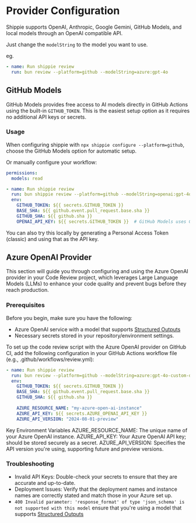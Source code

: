 # Provider Configuration

Shippie supports OpenAI, Anthropic, Google Gemini, GitHub Models, and local models through an OpenAI compatible API.

Just change the `modelString` to the model you want to use.

eg.

```yaml
- name: Run shippie review
  run: bun review --platform=github --modelString=azure:gpt-4o
```

## GitHub Models

GitHub Models provides free access to AI models directly in GitHub Actions using the built-in `GITHUB_TOKEN`. This is the easiest setup option as it requires no additional API keys or secrets.

### Usage

When configuring shippie with `npx shippie configure --platform=github`, choose the GitHub Models option for automatic setup.

Or manually configure your workflow:

```yaml
permissions:
  models: read
```

```yaml
- name: Run shippie review
  run: bun shippie review --platform=github --modelString=openai:gpt-4o-mini --baseUrl=https://models.github.ai/inference
  env:
    GITHUB_TOKEN: ${{ secrets.GITHUB_TOKEN }}
    BASE_SHA: ${{ github.event.pull_request.base.sha }}
    GITHUB_SHA: ${{ github.sha }}
    OPENAI_API_KEY: ${{ secrets.GITHUB_TOKEN }}  # GitHub Models uses GITHUB_TOKEN as API key
```

You can also try this locally by generating a Personal Access Token (classic) and using that as the API key.

## Azure OpenAI Provider

This section will guide you through configuring and using the Azure OpenAI provider in your Code Review project, which leverages Large Language Models (LLMs) to enhance your code quality and prevent bugs before they reach production.

### Prerequisites

Before you begin, make sure you have the following:

- Azure OpenAI service with a model that supports [Structured Outputs](https://learn.microsoft.com/en-us/azure/ai-services/openai/how-to/structured-outputs)
- Necessary secrets stored in your repository/environment settings.

To set up the code review script with the Azure OpenAI provider on GitHub CI, add the following configuration in your GitHub Actions workflow file (e.g., .github/workflows/review.yml):

```yaml
- name: Run shippie review
  run: bun review --platform=github --modelString=azure:gpt-4o-custom-deployment-name
  env:
    GITHUB_TOKEN: ${{ secrets.GITHUB_TOKEN }}
    BASE_SHA: ${{ github.event.pull_request.base.sha }}
    GITHUB_SHA: ${{ github.sha }}
    
    AZURE_RESOURCE_NAME: "my-azure-open-ai-instance"
    AZURE_API_KEY: ${{ secrets.AZURE_OPENAI_API_KEY }}
    AZURE_API_VERSION: "2024-08-01-preview"
```

Key Environment Variables
AZURE_RESOURCE_NAME: The unique name of your Azure OpenAI instance.
AZURE_API_KEY: Your Azure OpenAI API key; should be stored securely as a secret.
AZURE_API_VERSION: Specifies the API version you're using, supporting future and preview versions.

### Troubleshooting

- Invalid API Keys: Double-check your secrets to ensure that they are accurate and up-to-date.
- Deployment Issues: Verify that the deployment names and instance names are correctly stated and match those in your Azure set up.
- `400 Invalid parameter: 'response_format' of type 'json_schema' is not supported with this model` ensure that you're using a model that supports [Structured Outputs](https://learn.microsoft.com/en-us/azure/ai-services/openai/how-to/structured-outputs) 